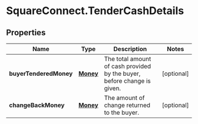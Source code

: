 # SquareConnect.TenderCashDetails

## Properties
Name | Type | Description | Notes
------------ | ------------- | ------------- | -------------
**buyerTenderedMoney** | [**Money**](Money.md) | The total amount of cash provided by the buyer, before change is given. | [optional] 
**changeBackMoney** | [**Money**](Money.md) | The amount of change returned to the buyer. | [optional] 


